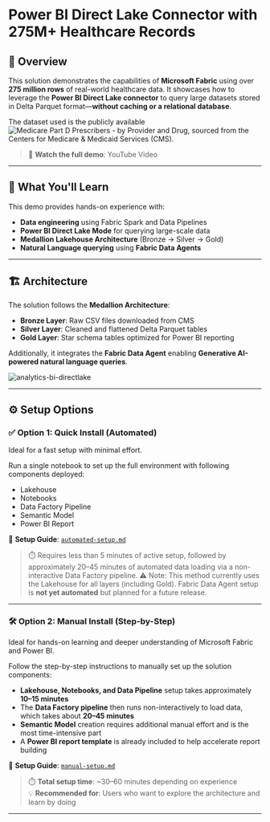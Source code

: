 
# **Power BI Direct Lake Connector with 275M+ Healthcare Records**

## 🚀 Overview

This solution demonstrates the capabilities of **Microsoft Fabric** using over **275 million rows** of real-world healthcare data. It showcases how to leverage the **Power BI Direct Lake connector** to query large datasets stored in Delta Parquet format—**without caching or a relational database**.

The dataset used is the publicly available ![Medicare Part D Prescribers - by Provider and Drug](https://data.cms.gov/provider-summary-by-type-of-service/medicare-part-d-prescribers/medicare-part-d-prescribers-by-provider-and-drug), sourced from the Centers for Medicare & Medicaid Services (CMS).

> 🎥 **Watch the full demo**: YouTube Video

---

## 🧠 What You'll Learn

This demo provides hands-on experience with:

- **Data engineering** using Fabric Spark and Data Pipelines
- **Power BI Direct Lake Mode** for querying large-scale data
- **Medallion Lakehouse Architecture** (Bronze → Silver → Gold)
- **Natural Language querying** using **Fabric Data Agents**

---

## 🏗️ Architecture

The solution follows the **Medallion Architecture**:

- **Bronze Layer**: Raw CSV files downloaded from CMS
- **Silver Layer**: Cleaned and flattened Delta Parquet tables
- **Gold Layer**: Star schema tables optimized for Power BI reporting

Additionally, it integrates the **Fabric Data Agent** enabling **Generative AI-powered natural language queries**.

![analytics-bi-directlake](./Images/Logical_Diagram_Star_new.png)

---

## ⚙️ Setup Options

### ✅ Option 1: Quick Install (Automated)

Ideal for a fast setup with minimal effort. 

Run a single notebook to set up the full environment with following components deployed:

- Lakehouse
- Notebooks
- Data Factory Pipeline
- Semantic Model
- Power BI Report

📘 **Setup Guide**: [`automated-setup.md`](./automated-setup.md)

> ⏱️ Requires less than 5 minutes of active setup, followed by approximately 20–45 minutes of automated data loading via a non-interactive Data Factory pipeline. 
> ⚠️ Note: This method currently uses the Lakehouse for all layers (including Gold). Fabric Data Agent setup is **not yet automated** but planned for a future release.

---

### 🛠️ Option 2: Manual Install (Step-by-Step)

Ideal for hands-on learning and deeper understanding of Microsoft Fabric and Power BI.

Follow the step-by-step instructions to manually set up the solution components:

- **Lakehouse, Notebooks, and Data Pipeline** setup takes approximately **10–15 minutes**
- The **Data Factory pipeline** then runs non-interactively to load data, which takes about **20–45 minutes**
- **Semantic Model** creation requires additional manual effort and is the most time-intensive part
- A **Power BI report template** is already included to help accelerate report building

📘 **Setup Guide**: [`manual-setup.md`](./manual-setup.md)

> ⏱️ **Total setup time**: ~30–60 minutes depending on experience  
> 💡 **Recommended for**: Users who want to explore the architecture and learn by doing



---


